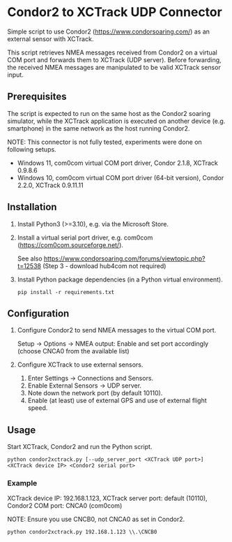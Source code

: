# Condor2 to XCTrack UDP Connector

Simple script to use Condor2 (https://www.condorsoaring.com/) as an external
sensor with XCTrack.

This script retrieves NMEA messages received from Condor2 on a virtual COM port
and forwards them to XCTrack (UDP server). Before forwarding, the received NMEA
messages are manipulated to be valid XCTrack sensor input.

## Prerequisites

The script is expected to run on the same host as the Condor2 soaring simulator,
while the XCTrack application is executed on another device (e.g. smartphone) in the
same network as the host running Condor2.

NOTE: This connector is not fully tested, experiments were done on following setups.
   - Windows 11, com0com virtual COM port driver, Condor 2.1.8, XCTrack 0.9.8.6
   - Windows 10, com0com virtual COM port driver (64-bit version), Condor 2.2.0, XCTrack 0.9.11.11

## Installation

1. Install Python3 (>=3.10), e.g. via the Microsoft Store.
2. Install a virtual serial port driver, e.g. com0com (https://com0com.sourceforge.net/).

   See also https://www.condorsoaring.com/forums/viewtopic.php?t=12538
   (Step 3 - download hub4com not required)

3. Install Python package dependencies (in a Python virtual environment).

   ```
   pip install -r requirements.txt
   ```

## Configuration

1. Configure Condor2 to send NMEA messages to the virtual COM port.
   
   Setup -> Options -> NMEA output: Enable and set port accordingly (choose CNCA0 from the available list)

2. Configure XCTrack to use external sensors.

   1. Enter Settings -> Connections and Sensors.
   2. Enable External Sensors -> UDP server.
   3. Note down the network port (by default 10110).
   4. Enable (at least) use of external GPS and use of external flight speed.

## Usage

Start XCTrack, Condor2 and run the Python script.

```
python condor2xctrack.py [--udp_server_port <XCTrack UDP port>] <XCTrack device IP> <Condor2 serial port> 
```

### Example

XCTrack device IP: 192.168.1.123, XCTrack server port: default (10110), Condor2 COM port: CNCA0 (com0com)

NOTE: Ensure you use CNCB0, not CNCA0 as set in Condor2.

```
python condor2xctrack.py 192.168.1.123 \\.\CNCB0
```
